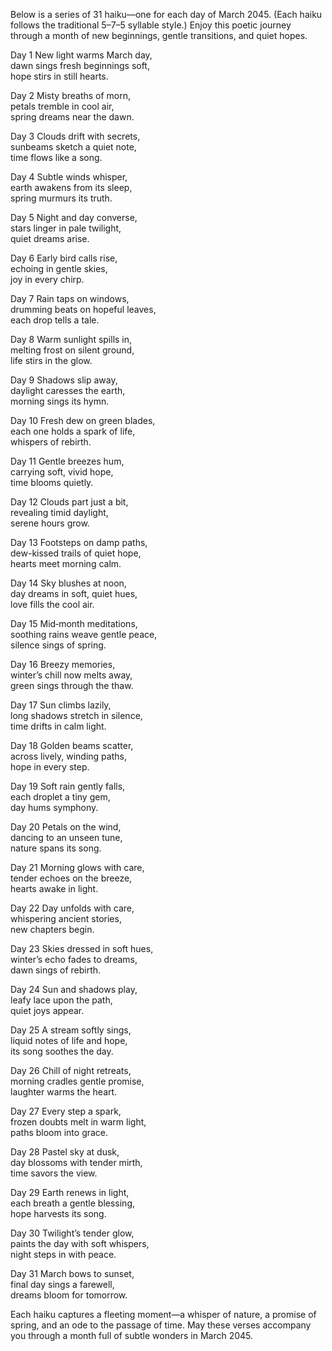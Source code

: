 Below is a series of 31 haiku—one for each day of March 2045. (Each haiku follows the traditional 5–7–5 syllable style.) Enjoy this poetic journey through a month of new beginnings, gentle transitions, and quiet hopes.

Day 1
New light warms March day,  
dawn sings fresh beginnings soft,  
hope stirs in still hearts.

Day 2
Misty breaths of morn,  
petals tremble in cool air,  
spring dreams near the dawn.

Day 3
Clouds drift with secrets,  
sunbeams sketch a quiet note,  
time flows like a song.

Day 4
Subtle winds whisper,  
earth awakens from its sleep,  
spring murmurs its truth.

Day 5
Night and day converse,  
stars linger in pale twilight,  
quiet dreams arise.

Day 6
Early bird calls rise,  
echoing in gentle skies,  
joy in every chirp.

Day 7
Rain taps on windows,  
drumming beats on hopeful leaves,  
each drop tells a tale.

Day 8
Warm sunlight spills in,  
melting frost on silent ground,  
life stirs in the glow.

Day 9
Shadows slip away,  
daylight caresses the earth,  
morning sings its hymn.

Day 10
Fresh dew on green blades,  
each one holds a spark of life,  
whispers of rebirth.

Day 11
Gentle breezes hum,  
carrying soft, vivid hope,  
time blooms quietly.

Day 12
Clouds part just a bit,  
revealing timid daylight,  
serene hours grow.

Day 13
Footsteps on damp paths,  
dew-kissed trails of quiet hope,  
hearts meet morning calm.

Day 14
Sky blushes at noon,  
day dreams in soft, quiet hues,  
love fills the cool air.

Day 15
Mid‐month meditations,  
soothing rains weave gentle peace,  
silence sings of spring.

Day 16
Breezy memories,  
winter’s chill now melts away,  
green sings through the thaw.

Day 17
Sun climbs lazily,  
long shadows stretch in silence,  
time drifts in calm light.

Day 18
Golden beams scatter,  
across lively, winding paths,  
hope in every step.

Day 19
Soft rain gently falls,  
each droplet a tiny gem,  
day hums symphony.

Day 20
Petals on the wind,  
dancing to an unseen tune,  
nature spans its song.

Day 21
Morning glows with care,  
tender echoes on the breeze,  
hearts awake in light.

Day 22
Day unfolds with care,  
whispering ancient stories,  
new chapters begin.

Day 23
Skies dressed in soft hues,  
winter’s echo fades to dreams,  
dawn sings of rebirth.

Day 24
Sun and shadows play,  
leafy lace upon the path,  
quiet joys appear.

Day 25
A stream softly sings,  
liquid notes of life and hope,  
its song soothes the day.

Day 26
Chill of night retreats,  
morning cradles gentle promise,  
laughter warms the heart.

Day 27
Every step a spark,  
frozen doubts melt in warm light,  
paths bloom into grace.

Day 28
Pastel sky at dusk,  
day blossoms with tender mirth,  
time savors the view.

Day 29
Earth renews in light,  
each breath a gentle blessing,  
hope harvests its song.

Day 30
Twilight’s tender glow,  
paints the day with soft whispers,  
night steps in with peace.

Day 31
March bows to sunset,  
final day sings a farewell,  
dreams bloom for tomorrow.

Each haiku captures a fleeting moment—a whisper of nature, a promise of spring, and an ode to the passage of time. May these verses accompany you through a month full of subtle wonders in March 2045.
